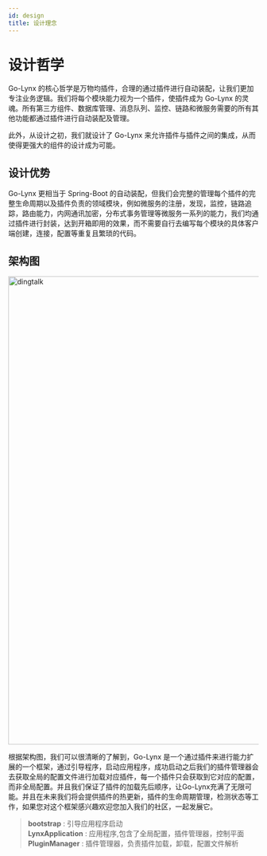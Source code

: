```yaml
---
id: design
title: 设计理念
---
```


# 设计哲学

Go-Lynx 的核心哲学是万物均插件，合理的通过插件进行自动装配，让我们更加专注业务逻辑。我们将每个模块能力视为一个插件，使插件成为 Go-Lynx 的灵魂。所有第三方组件、数据库管理、消息队列、监控、链路和微服务需要的所有其他功能都通过插件进行自动装配及管理。

此外，从设计之初，我们就设计了 Go-Lynx 来允许插件与插件之间的集成，从而使得更强大的组件的设计成为可能。


## 设计优势

Go-Lynx 更相当于 Spring-Boot 的自动装配，但我们会完整的管理每个插件的完整生命周期以及插件负责的领域模块，例如微服务的注册，发现，监控，链路追踪，路由能力，内网通讯加密，分布式事务管理等微服务一系列的能力，我们均通过插件进行封装，达到开箱即用的效果，而不需要自行去编写每个模块的具体客户端创建，连接，配置等重复且繁琐的代码。

## 架构图

<img alt="dingtalk" src="/img/diagram.png" width="940"/>

根据架构图，我们可以很清晰的了解到，Go-Lynx 是一个通过插件来进行能力扩展的一个框架，通过引导程序，启动应用程序，成功启动之后我们的插件管理器会去获取全局的配置文件进行加载对应插件，每一个插件只会获取到它对应的配置，而非全局配置。并且我们保证了插件的加载先后顺序，让Go-Lynx充满了无限可能。并且在未来我们将会提供插件的热更新，插件的生命周期管理，检测状态等工作，如果您对这个框架感兴趣欢迎您加入我们的社区，一起发展它。

> **bootstrap** : 引导应用程序启动  
> **LynxApplication** : 应用程序,包含了全局配置，插件管理器，控制平面  
> **PluginManager** : 插件管理器，负责插件加载，卸载，配置文件解析
